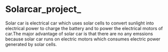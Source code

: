 # Solarcar_project_
Solar car is electrical car which uses solar cells to convert sunlight into electrical power to charge the battery and
to power the electrical motors of car.The major advantage of solar car is that there are no any emssions because solar car runs on electric motors which consumes electric power generated by solar cells.
